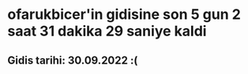 # ofarukbicer'in gidisine son 5 gun 2 saat 31 dakika 29 saniye kaldi

## Gidis tarihi: 30.09.2022 :(